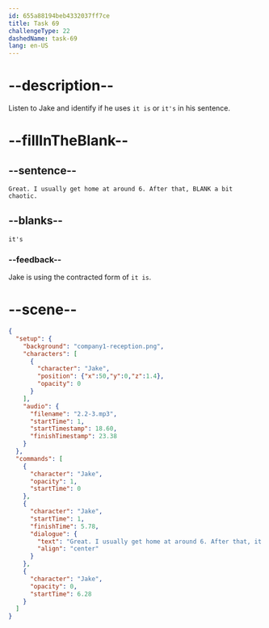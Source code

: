 ```yaml
---
id: 655a88194beb4332037ff7ce
title: Task 69
challengeType: 22
dashedName: task-69
lang: en-US
---
```


<!-- (Audio) Jake: Great. I usually get home at around 6. After that, it's a bit chaotic. -->

# --description--

Listen to Jake and identify if he uses `it is` or `it's` in his sentence.

# --fillInTheBlank--

## --sentence--

`Great. I usually get home at around 6. After that, BLANK a bit chaotic.`

## --blanks--

`it's`

### --feedback--

Jake is using the contracted form of `it is`.

# --scene--

```json
{
  "setup": {
    "background": "company1-reception.png",
    "characters": [
      {
        "character": "Jake",
        "position": {"x":50,"y":0,"z":1.4},
        "opacity": 0
      }
    ],
    "audio": {
      "filename": "2.2-3.mp3",
      "startTime": 1,
      "startTimestamp": 18.60,
      "finishTimestamp": 23.38
    }
  },
  "commands": [
    {
      "character": "Jake",
      "opacity": 1,
      "startTime": 0
    },
    {
      "character": "Jake",
      "startTime": 1,
      "finishTime": 5.78,
      "dialogue": {
        "text": "Great. I usually get home at around 6. After that, it's a bit chaotic.",
        "align": "center"
      }
    },
    {
      "character": "Jake",
      "opacity": 0,
      "startTime": 6.28
    }
  ]
}
```

